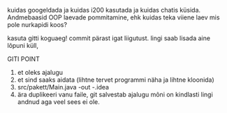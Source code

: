 kuidas googeldada ja kuidas i200 kasutada ja kuidas chatis küsida.
Andmebaasid
OOP laevade pommitamine, ehk kuidas teka viiene laev mis pole nurkapidi koos?

kasuta gitti koguaeg! commit pärast igat liigutust.
lingi saab lisada aine lõpuni küll,

GITI POINT
1. et oleks ajalugu
2. et sind saaks aidata (lihtne tervet programmi näha ja lihtne kloonida)
3. src/pakett/Main.java -out -.idea
4. ära duplikeeri vanu faile, git salvestab ajalugu
mõni on kindlasti lingi andnud aga veel sees ei ole.
